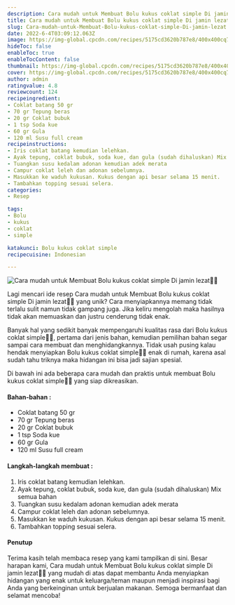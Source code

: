 ```yaml
---
description: Cara mudah untuk Membuat Bolu kukus coklat simple Di jamin lezat"
title: Cara mudah untuk Membuat Bolu kukus coklat simple Di jamin lezat
slug: Cara-mudah-untuk-Membuat-Bolu-kukus-coklat-simple-Di-jamin-lezat
date: 2022-6-4T03:09:12.063Z
image: https://img-global.cpcdn.com/recipes/5175cd3620b787e8/400x400cq70/photo.jpg
hideToc: false
enableToc: true
enableTocContent: false
thumbnail: https://img-global.cpcdn.com/recipes/5175cd3620b787e8/400x400cq70/photo.jpg
cover: https://img-global.cpcdn.com/recipes/5175cd3620b787e8/400x400cq70/photo.jpg
author: admin
ratingvalue: 4.8
reviewcount: 124
recipeingredient:
- Coklat batang 50 gr
- 70 gr Tepung beras
- 20 gr Coklat bubuk
- 1 tsp Soda kue
- 60 gr Gula
- 120 ml Susu full cream
recipeinstructions:
- Iris coklat batang kemudian lelehkan.
- Ayak tepung, coklat bubuk, soda kue, dan gula (sudah dihaluskan) Mix semua bahan
- Tuangkan susu kedalam adonan kemudian adek merata
- Campur coklat leleh dan adonan sebelumnya.
- Masukkan ke waduh kukusan. Kukus dengan api besar selama 15 menit.
- Tambahkan topping sesuai selera.
categories:
- Resep

tags:
- Bolu
- kukus
- coklat
- simple

katakunci: Bolu kukus coklat simple
recipecuisine: Indonesian

---
```


![Cara mudah untuk Membuat Bolu kukus coklat simple Di jamin lezat👩‍🍳](https://img-global.cpcdn.com/recipes/5175cd3620b787e8/400x400cq70/photo.jpg)

Lagi mencari ide resep Cara mudah untuk Membuat Bolu kukus coklat simple Di jamin lezat👩‍🍳 yang unik? Cara menyiapkannya memang tidak terlalu sulit namun tidak gampang juga. Jika keliru mengolah maka hasilnya tidak akan memuaskan dan justru cenderung tidak enak.

Banyak hal yang sedikit banyak mempengaruhi kualitas rasa dari Bolu kukus coklat simple👩‍🍳, pertama dari jenis bahan, kemudian pemilihan bahan segar sampai cara membuat dan menghidangkannya. Tidak usah pusing kalau hendak menyiapkan Bolu kukus coklat simple👩‍🍳 enak di rumah, karena asal sudah tahu triknya maka hidangan ini bisa jadi sajian spesial.

Di bawah ini ada beberapa cara mudah dan praktis untuk membuat Bolu kukus coklat simple👩‍🍳 yang siap dikreasikan.

<!--inarticleads1-->

#### Bahan-bahan :

- Coklat batang 50 gr
- 70 gr Tepung beras
- 20 gr Coklat bubuk
- 1 tsp Soda kue
- 60 gr Gula
- 120 ml Susu full cream

<!--inarticleads2-->

#### Langkah-langkah membuat :

1. Iris coklat batang kemudian lelehkan.
1. Ayak tepung, coklat bubuk, soda kue, dan gula (sudah dihaluskan) Mix semua bahan
1. Tuangkan susu kedalam adonan kemudian adek merata
1. Campur coklat leleh dan adonan sebelumnya.
1. Masukkan ke waduh kukusan. Kukus dengan api besar selama 15 menit.
1. Tambahkan topping sesuai selera.

#### Penutup

Terima kasih telah membaca resep yang kami tampilkan di sini. Besar harapan kami, Cara mudah untuk Membuat Bolu kukus coklat simple Di jamin lezat👩‍🍳 yang mudah di atas dapat membantu Anda menyiapkan hidangan yang enak untuk keluarga/teman maupun menjadi inspirasi bagi Anda yang berkeinginan untuk berjualan makanan. Semoga bermanfaat dan selamat mencoba!